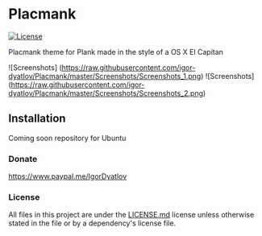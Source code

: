 # Placmank

[![License](https://poser.pugx.org/pugx/badge-poser/license)](http://opensource.org/licenses/MIT)


Placmank theme for Plank made in the style of a OS X El Capitan
 
![Screenshots] (https://raw.githubusercontent.com/igor-dyatlov/Placmank/master/Screenshots/Screenshots_1.png) 
![Screenshots] (https://raw.githubusercontent.com/igor-dyatlov/Placmank/master/Screenshots/Screenshots_2.png)

## Installation
Coming soon repository for Ubuntu 

### Donate
https://www.paypal.me/IgorDyatlov 

### License
All files in this project are under the [LICENSE.md](LICENSE.md) license unless otherwise stated in the file or by a dependency's license file.


